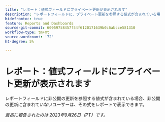 ```yaml
---
title: "レポート：値式フィールドにプライベート更新が表示されます"
description: "レポートフィールドに、プライベート更新を参照する値式が含まれている場合、プライベート更新に含まれていないユーザーは、レポートでその式を表示できます。"
hidefromtoc: true
feature: Reports and Dashboards
source-git-commit: 60959758457f54f6120171639b0c6abcce581310
workflow-type: tm+mt
source-wordcount: '72'
ht-degree: 5%

---
```



# レポート：値式フィールドにプライベート更新が表示されます

レポートフィールドに非公開の更新を参照する値式が含まれている場合、非公開の更新に含まれていないユーザーは、その式をレポートで表示できます。

_最初に報告されたのは 2023年9月26日（PT）です。_
